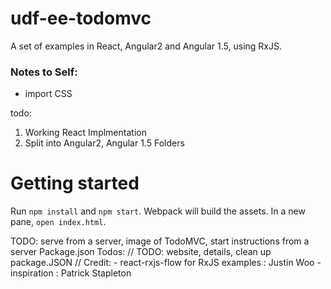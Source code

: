 # udf-ee-todomvc

A set of examples in React, Angular2 and Angular 1.5, using RxJS.

### Notes to Self: 
  - import CSS

todo: 
  1. Working React Implmentation
  4. Split into Angular2, Angular 1.5 Folders

# Getting started
Run `npm install` and `npm start`. Webpack will build the assets.
In a new pane, `open index.html`.

TODO: serve from a server, image of TodoMVC, start instructions from a server
Package.json Todos:
// TODO: website, details, clean up package.JSON
// Credit: 
    - react-rxjs-flow for RxJS examples :  Justin Woo
    - inspiration : Patrick Stapleton
